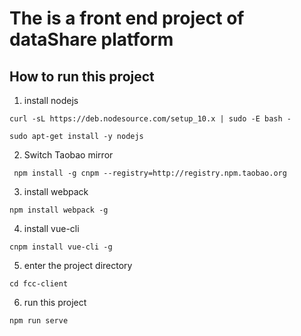 # The is a front end project of dataShare platform 

## How to run this project

1. install nodejs

```
curl -sL https://deb.nodesource.com/setup_10.x | sudo -E bash -

sudo apt-get install -y nodejs
```

2. Switch Taobao mirror

```
 npm install -g cnpm --registry=http://registry.npm.taobao.org
```

3. install webpack

```
npm install webpack -g
```

4. install vue-cli

```
cnpm install vue-cli -g
```

5. enter the project directory

```
cd fcc-client
```

6. run this project

```
npm run serve
```
